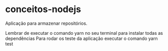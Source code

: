 # conceitos-nodejs
Aplicação para armazenar repositórios.

Lembrar de executar o comando yarn no seu terminal para instalar todas as dependências
Para rodar os teste da aplicação executar o comando yarn test
